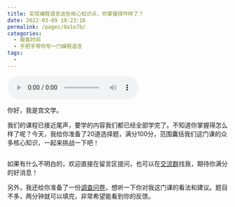 ```yaml
---
title: 实现编程语言这些核心知识点，你掌握得咋样了？
date: 2022-03-09 19:23:16
permalink: /pages/8a1e7b/
categories:
  - 极客时间
  - 手把手带你写一门编程语言
tags:
  - 
---
```

<audio title="期末考试.实现编程语言这些核心知识点，你掌握得咋样了？" src="https://static001.geekbang.org/resource/audio/01/ac/015f3d994eb712c914cd86bb51b2daac.mp3" controls="controls"></audio> 
<p>你好，我是宫文学。</p><p>我们的课程已接近尾声，要学的内容我们都已经全部学完了。不知道你掌握得怎么样了呢？今天，我给你准备了20道选择题，满分100分，范围囊括我们这门课的众多核心知识，一起来挑战一下吧！</p><p><a href="http://time.geekbang.org/quiz/intro?act_id=1128&exam_id=3130"><img src="https://static001.geekbang.org/resource/image/28/a4/28d1be62669b4f3cc01c36466bf811a4.png?wh=1142x201" alt=""></a></p><p>如果有什么不明白的，欢迎直接在留言区提问，也可以在<a href="https://jinshuju.net/f/eMNUpx">交流群</a>找我，期待你满分的好消息！</p><p>另外，我还给你准备了一份<a href="https://jinshuju.net/f/wDM5tl">调查问卷</a>，想听一下你对我这门课的看法和建议。题目不多，两分钟就可以填完，非常希望能看到你的反馈。</p><p><a href="https://jinshuju.net/f/wDM5tl"><img src="https://static001.geekbang.org/resource/image/f1/84/f1a7c7c4a7a45d1ab144855a4c2d9784.jpg?wh=1142x801" alt=""></a></p><!-- [[[read_end]]] -->